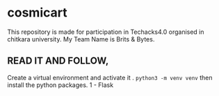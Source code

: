 # cosmicart
This repository is made for participation in Techacks4.0 organised in chitkara university. My Team Name is Brits &amp; Bytes.

## READ IT AND FOLLOW,
Create a virtual environment and activate it .
`python3 -m venv venv`
then install the python packages.
1 - Flask


